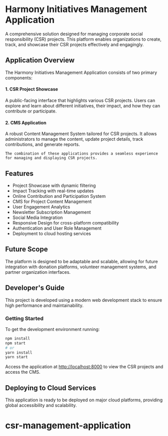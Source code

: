 # Harmony Initiatives Management Application

A comprehensive solution designed for managing corporate social responsibility (CSR) projects. This platform enables organizations to create, track, and showcase their CSR projects effectively and engagingly.

## Application Overview

The Harmony Initiatives Management Application consists of two primary components:

#### 1. CSR Project Showcase

A public-facing interface that highlights various CSR projects. Users can explore and learn about different initiatives, their impact, and how they can contribute or participate.

#### 2. CMS Application

A robust Content Management System tailored for CSR projects. It allows administrators to manage the content, update project details, track contributions, and generate reports.

```
The combination of these applications provides a seamless experience for managing and displaying CSR projects.
```

## Features

- Project Showcase with dynamic filtering
- Impact Tracking with real-time updates
- Online Contribution and Participation System
- CMS for Project Content Management
- User Engagement Analytics
- Newsletter Subscription Management
- Social Media Integration
- Responsive Design for cross-platform compatibility
- Authentication and User Role Management
- Deployment to cloud hosting services

## Future Scope

The platform is designed to be adaptable and scalable, allowing for future integration with donation platforms, volunteer management systems, and partner organization interfaces.

## Developer's Guide

This project is developed using a modern web development stack to ensure high performance and maintainability.

### Getting Started

To get the development environment running:

```bash
npm install
npm start
# or
yarn install
yarn start
```

Access the application at [http://localhost:8000](http://localhost:8000) to view the CSR projects and access the CMS.

## Deploying to Cloud Services

This application is ready to be deployed on major cloud platforms, providing global accessibility and scalability.

# csr-management-application

